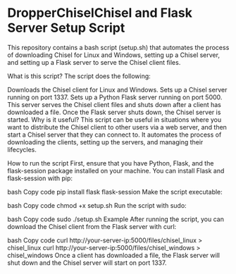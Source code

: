 # DropperChiselChisel and Flask Server Setup Script
This repository contains a bash script (setup.sh) that automates the process of downloading Chisel for Linux and Windows, setting up a Chisel server, and setting up a Flask server to serve the Chisel client files.

What is this script?
The script does the following:

Downloads the Chisel client for Linux and Windows.
Sets up a Chisel server running on port 1337.
Sets up a Python Flask server running on port 5000. This server serves the Chisel client files and shuts down after a client has downloaded a file.
Once the Flask server shuts down, the Chisel server is started.
Why is it useful?
This script can be useful in situations where you want to distribute the Chisel client to other users via a web server, and then start a Chisel server that they can connect to. It automates the process of downloading the clients, setting up the servers, and managing their lifecycles.

How to run the script
First, ensure that you have Python, Flask, and the flask-session package installed on your machine. You can install Flask and flask-session with pip:

bash
Copy code
pip install flask flask-session
Make the script executable:

bash
Copy code
chmod +x setup.sh
Run the script with sudo:

bash
Copy code
sudo ./setup.sh
Example
After running the script, you can download the Chisel client from the Flask server with curl:

bash
Copy code
curl http://your-server-ip:5000/files/chisel_linux > chisel_linux
curl http://your-server-ip:5000/files/chisel_windows > chisel_windows
Once a client has downloaded a file, the Flask server will shut down and the Chisel server will start on port 1337.


